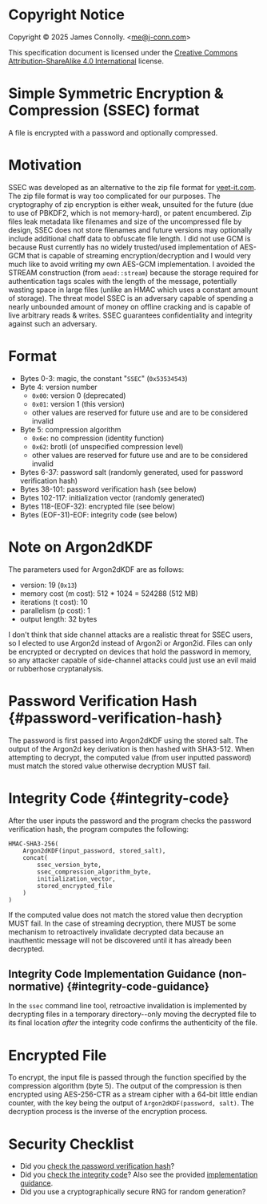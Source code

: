 # Copyright Notice
Copyright © 2025 James Connolly. \<me@j-conn.com\>

This specification document is licensed under the [Creative Commons Attribution-ShareAlike 4.0 International](https://creativecommons.org/licenses/by-sa/4.0/) license.

# Simple Symmetric Encryption & Compression (SSEC) format
A file is encrypted with a password and optionally compressed.

# Motivation
SSEC was developed as an alternative to the zip file format for [yeet-it.com](https://yeet-it.com).
The zip file format is way too complicated for our purposes.
The cryptography of zip encryption is either weak, unsuited for the future (due to use of PBKDF2, which is not memory-hard), or patent encumbered.
Zip files leak metadata like filenames and size of the uncompressed file by design, SSEC does not store filenames and future versions may optionally include additional chaff data to obfuscate file length.
I did not use GCM is because Rust currently has no widely trusted/used implementation of AES-GCM that is capable of streaming encryption/decryption and I would very much like to avoid writing my own AES-GCM implementation.
I avoided the STREAM construction (from `aead::stream`) because the storage required for authentication tags scales with the length of the message, potentially wasting space in large files (unlike an HMAC which uses a constant amount of storage).
The threat model SSEC is an adversary capable of spending a nearly unbounded amount of money on offline cracking and is capable of live arbitrary reads & writes.
SSEC guarantees confidentiality and integrity against such an adversary.

# Format
- Bytes 0-3: magic, the constant "`SSEC`" (`0x53534543`)
- Byte 4: version number
	- `0x00`: version 0 (deprecated)
	- `0x01`: version 1 (this version)
	- other values are reserved for future use and are to be considered invalid
- Byte 5: compression algorithm
	- `0x6e`: no compression (identity function)
	- `0x62`: brotli (of unspecified compression level)
	- other values are reserved for future use and are to be considered invalid
- Bytes 6-37: password salt (randomly generated, used for password verification hash)
- Bytes 38-101: password verification hash (see below)
- Bytes 102-117: initialization vector (randomly generated)
- Bytes 118-(EOF-32): encrypted file (see below)
- Bytes (EOF-31)-EOF: integrity code (see below)

# Note on Argon2dKDF
The parameters used for Argon2dKDF are as follows:

- version: 19 (`0x13`)
- memory cost (m cost): 512 * 1024 = 524288 (512 MB)
- iterations (t cost): 10
- parallelism (p cost): 1
- output length: 32 bytes

I don't think that side channel attacks are a realistic threat for SSEC users, so I elected to use Argon2d instead of Argon2i or Argon2id.
Files can only be encrypted or decrypted on devices that hold the password in memory, so any attacker capable of side-channel attacks could just use an evil maid or rubberhose cryptanalysis.

# Password Verification Hash {#password-verification-hash}
The password is first passed into Argon2dKDF using the stored salt.
The output of the Argon2d key derivation is then hashed with SHA3-512.
When attempting to decrypt, the computed value (from user inputted password) must match the stored value otherwise decryption MUST fail.

# Integrity Code {#integrity-code}
After the user inputs the password and the program checks the password verification hash, the program computes the following:

```
HMAC-SHA3-256(
	Argon2dKDF(input_password, stored_salt),
	concat(
		ssec_version_byte,
		ssec_compression_algorithm_byte,
		initialization_vector,
		stored_encrypted_file
	)
)
```

If the computed value does not match the stored value then decryption MUST fail.
In the case of streaming decryption, there MUST be some mechanism to retroactively invalidate decrypted data because an inauthentic message will not be discovered until it has already been decrypted.

## Integrity Code Implementation Guidance (non-normative) {#integrity-code-guidance}
In the `ssec` command line tool, retroactive invalidation is implemented by decrypting files in a temporary directory--only moving the decrypted file to its final location *after* the integrity code confirms the authenticity of the file.

# Encrypted File
To encrypt, the input file is passed through the function specified by the compression algorithm (byte 5).
The output of the compression is then encrypted using AES-256-CTR as a stream cipher with a 64-bit little endian counter, with the key being the output of `Argon2dKDF(password, salt)`.
The decryption process is the inverse of the encryption process.

# Security Checklist
- Did you [check the password verification hash](#password-verification-hash)?
- Did you [check the integrity code](#integrity-code)?  Also see the provided [implementation guidance](#integrity-code-guidance).
- Did you use a cryptographically secure RNG for random generation?
